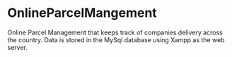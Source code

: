 # OnlineParcelMangement
Online Parcel Management that keeps track of companies delivery across the country. Data is stored in the MySql database using Xampp as the web server.
